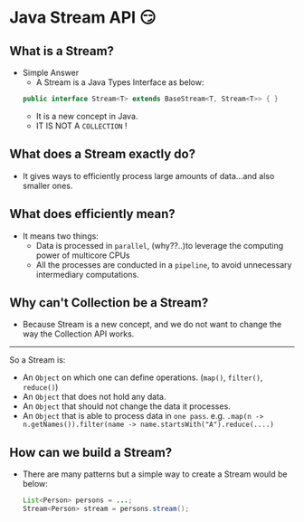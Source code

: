 # Java Stream API :smirk:

## What is a Stream?

* Simple Answer
    - A Stream is a Java Types Interface as below:
    ```java
    public interface Stream<T> extends BaseStream<T, Stream<T>> { }
    ``` 
    - It is a new concept in Java.
    - IT IS NOT A `COLLECTION` !

## What does a Stream exactly do?

* It gives ways to efficiently process large amounts of data...and also smaller ones.

## What does efficiently mean?

* It means two things:
    - Data is processed in `parallel`, (why??..)to leverage the computing power of multicore CPUs
    - All the processes are conducted in a `pipeline`, to avoid unnecessary intermediary computations.

## Why can't Collection be a Stream?

* Because Stream is a new concept, and we do not want to change the way the Collection API works.

---

So a Stream is: 

* An `Object` on which one can define operations. (`map()`, `filter()`, `reduce()`)
* An `Object` that does not hold any data.
* An `Object` that should not change the data it processes.
* An `Object` that is able to process data in `one pass`.
    e.g. `.map(n -> n.getNames()).filter(name -> name.startsWith("A").reduce(....)`
    
## How can we build a Stream?

- There are many patterns but a simple way to create a Stream would be below:
        
    ```java
    List<Person> persons = ...;
    Stream<Person> stream = persons.stream();
    ```